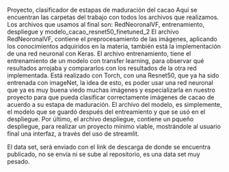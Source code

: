 Proyecto, clasificador de estapas de maduración del cacao
Aquí se encuentran las carpetas del trabajo con todos los archivos que realizamos. Los archivos que usamos al final son: RedNeoronalVF, entrenamiento, despliegue y modelo_cacao_resnet50_finetuned_2
El archivo RedNeoronalVF, contiene el preprocesamiento de las imágenes, aplicando los conocimientos adquiridos en la materia, también está la implementación de una red neuronal con Keras.
El archivo entrenamiento, tiene el entrenamiento de un modelo con transfer learning, para observar qué resultados arrojaba y compararlos con los resultados de la otra red implementada. 
Está realizado con Torch, con una Resnet50, que ya ha sido entrenada con imageNet, la idea de esto, es poder usar una red neuronal que ya es muy buena viedo muchas imágenes y especializarla en nuestro proyecto para que pueda clasificar correctamente imágenes de cacao de acuerdo a su estapa de maduración.
El archivo del modelo, es simplemente, el modelo que se guardó después del entreamiento y que se usó en el despliegue.
Por último, el archivo despliegue, contiene un pqueño despliegue, para realizar un proyecto mínimo viable, mostrándole al usuario final una interfaz, a través del uso de streamlit.

El data set, será enviado con el link de descarga de donde se encuentra publicado, no se envía ni se sube al repositorio, es una data set muy pesado.
